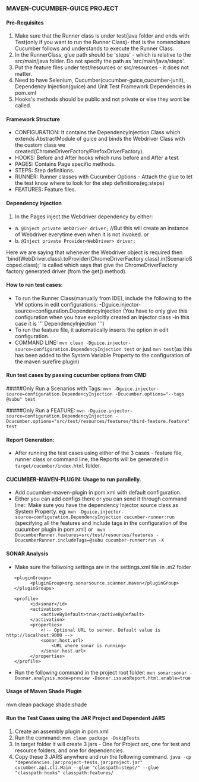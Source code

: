 ### MAVEN-CUCUMBER-GUICE PROJECT

#### Pre-Requisites
1. Make sure that the Runner class is under test/java folder and ends with Test(only if you want to run the Runner Class)- that is the nomenclature Cucumber follows and understands to execute the Runner Class.
2. In the RunnerClass, glue path should be 'steps' - which is relative to the src/main/java folder. Do not specify the path as 'src/main/java/steps'.
3. Put the feature files under test/resources or src/resources - it does not matter.
4. Need to have Selenium, Cucumber(cucumber-guice,cucumber-junit),
 Dependency Injection(guice) and Unit Test Framework Dependencies in pom.xml
5. Hooks's methods should be public and not private or else they wont be called.
 
#### Framework Structure
- CONFIGURATION: It contains the DependencyInjection Class which extends AbstractModule of guice and binds the 
Webdriver Class with the custom class we created(ChromeDriverFactory/FirefoxDriverFactory).
- HOOKS: Before and After hooks which runs before and After a test.
- PAGES: Contains Page specific methods.
- STEPS: Step definitions.
- RUNNER: Runner classes with Cucumber Options - Attach the glue to let the test know where to look for the step definitions(eg:steps)
- FEATURES: Feature files.

#### Dependency Injection
1. In the Pages inject the Webdriver dependency by either:
-    a. ```@Inject
       private WebDriver driver;``` //But this will create an instance of Webdriver everytime even when it is not invoked.
    or
-    b. ```@Inject
       private Provider<WebDriver> driver;```
           
   Here we are saying that whenever the Webdriver object is required then 'bind(WebDriver.class).toProvider(ChromeDriverFactory.class).in(ScenarioScoped.class);'
   is called which says that give the ChromeDriverFactory factory generated driver (from the get() method).
    
#### How to run test cases:
- To run the Runner Class(manually from IDE), include the following to the VM options in edit configurations: -Dguice.injector-source=configuration.DependencyInjection
(You have to only give this configuration when you have explicitly created an Injector class -in this case it is ''' DependencyInjection ''')
- To run the feature file, it automatically inserts the option in edit configuration.
- COMMAND LINE: ```mvn clean -Dguice.injector-source=configuration.DependencyInjection test``` or just ```mvn test```(as this has been added to the System Variable Property to the 
configuration of the maven surefire plugin)

#### Run test cases by passing cucumber options from CMD

#####Only Run a Scenarios with Tags:
```mvn -Dguice.injector-source=configuration.DependencyInjection -Dcucumber.options="--tags @subu" test```

#####Only Run a FEATURE:
```mvn -Dguice.injector-source=configuration.DependencyInjection -Dcucumber.options="src/test/resources/features/third-feature.feature" test```

#### Report Generation:
- After running the test cases using either of the 3 cases - feature file, runner class or command line, the Reports will be generated in ```target/cucumber/index.html``` folder.

#### CUCUMBER-MAVEN-PLUGIN: Usage to run parallelly.
- Add cucumber-maven-plugin in pom.xml with default configuration.
- Either you can add configs there or you can send it through command line:: Make sure you have the dependency Injector source class as System Property.
    eg: ``` mvn -Dguice.injector-source=configuration.DependencyInjection cucumber-runner:run ``` (specifying all the features and include tags in the configuration of the cucumber plugin in pom.xml) or
    ``` mvn -DcucumberRunner.features=src/test/resources/features -DcucumberRunner.includeTags=@subu cucumber-runner:run -X```

#### SONAR Analysis
- Make sure the follwoing settings are in the settings.xml file in .m2 folder
```
   <pluginGroups>
         <pluginGroup>org.sonarsource.scanner.maven</pluginGroup>
   </pluginGroups>

   <profile>
         <id>sonar</id>
         <activation>
             <activeByDefault>true</activeByDefault>
         </activation>
         <properties>
             <!-- Optional URL to server. Default value is http://localhost:9000 -->
             <sonar.host.url>
                 <URL where sonar is running>
             </sonar.host.url>
         </properties>
   </profile>
```

- Run the following command in the project root folder: 
```mvn sonar:sonar -Dsonar.analysis.mode=preview -Dsonar.issuesReport.html.enable=true```

#### Usage of Maven Shade Plugin
mvn clean package shade:shade

#### Run the Test Cases using the JAR Project and Dependent JARS
1. Create an assembly plugin in pom.xml
2. Run the command: ```mvn clean package -DskipTests```
3. In target folder it will create 3 jars - One for Project src, one for test and resource folders, and one for dependencies.
4. Copy these 3 JARS anywhere and run the following command.
```java -cp "dependencies.jar:project-tests.jar:project.jar" cucumber.api.cli.Main --glue "classpath:steps/" --glue "classpath:hooks" classpath:features/```


